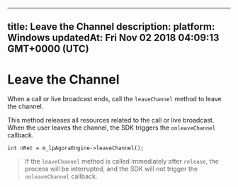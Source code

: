 
---
title: Leave the Channel
description: 
platform: Windows
updatedAt: Fri Nov 02 2018 04:09:13 GMT+0000 (UTC)
---
# Leave the Channel
When a call or live broadcast ends, call the <code>leaveChannel</code> method to leave the channel.

This method releases all resources related to the call or live broadcast. When the user leaves the channel, the SDK triggers the <code>onleaveChannel</code> callback.

```
int nRet = m_lpAgoraEngine->leaveChannel();
```

> If the <code>leaveChannel</code> method is called immediately after <code>release</code>, the process will be interrupted, and the SDK will not trigger the <code>onleaveChannel</code> callback.

